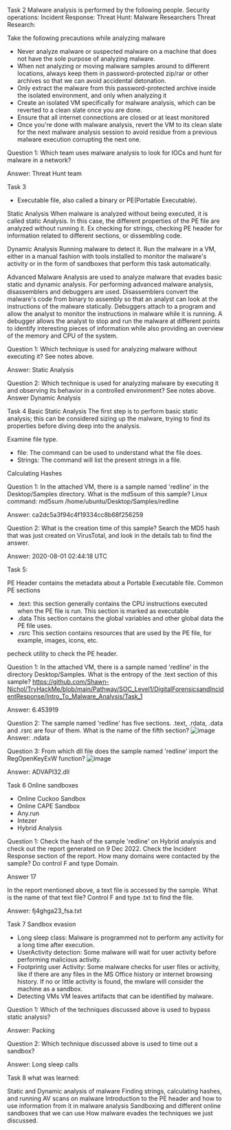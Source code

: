 Task 2
Malware analysis is performed by the following people. 
Security operations: 
Incident Response: 
Threat Hunt: 
Malware Researchers
Threat Research: 

Take the following precautions while analyzing malware
- Never analyze malware or suspected malware on a machine that does not have the sole purpose of analyzing malware. 
- When not analyzing or moving malware samples around to different locations, always keep them in password-protected zip/rar or other archives so that we can avoid accidental detonation.
- Only extract the malware from this password-protected archive inside the isolated environment, and only when analyzing it
- Create an isolated VM specifically for malware analysis, which can be reverted to a clean slate once you are done. 
- Ensure that all internet connections are closed or at least monitored
- Once you're done with malware analysis, revert the VM to its clean slate for the next malware analysis session to avoid residue from a previous malware execution corrupting the next one. 

Question 1: Which team uses malware analysis to look for IOCs and hunt for malware in a network?

Answer: Threat Hunt team

Task 3
- Executable file, also called a binary or PE(Portable Executable).


Static Analysis
When malware is analyzed without being executed, it is called static Analysis. In this case, the different properties of the PE file are analyzed without running it.
Ex checking for strings, checking PE header for information related to different sections, or dissembling code. 

Dynamic Analysis
Running malware to detect it. 
Run the malware in a VM, either in a manual fashion with tools installed to monitor the malware's activity or in the form of sandboxes that perform this task automatically. 

Advanced Malware Analysis
are used to analyze malware that evades basic static and dynamic analysis. For performing advanced malware analysis, disassemblers and debuggers are used. 
Disassemblers convert the malware's code from binary to assembly so that an analyst can look at the instructions of the malware statically. 
Debuggers attach to a program and allow the analyst to monitor the instructions in malware while it is running. A debugger allows the analyst to stop and run the malware at different points to identify interesting pieces of information while also providing an overview of the memory and CPU of the system. 


Question 1: Which technique is used for analyzing malware without executing it?
See notes above. 

Answer: Static Analysis

Question 2: Which technique is used for analyzing malware by executing it and observing its behavior in a controlled environment?
See notes above. 
Answer Dynamic Analysis


Task 4 Basic Static Analysis
The first step is to perform basic static analysis; this can be considered sizing up the malware, trying to find its properties before diving deep into the analysis. 

Examine file type. 
- file: The command can be used to understand what the file does. 
- Strings: The command will list the present strings in a file. 

Calculating Hashes

Question 1: In the attached VM, there is a sample named 'redline' in the Desktop/Samples directory. What is the md5sum of this sample?
Linux command: md5sum /home/ubuntu/Desktop/Samples/redline

Answer: ca2dc5a3f94c4f19334cc8b68f256259

Question 2: What is the creation time of this sample?
Search the MD5 hash that was just created on VirusTotal, and look in the details tab to find the answer. 

Answer: 2020-08-01 02:44:18 UTC

Task 5: 

PE Header contains the metadata about a Portable Executable file. 
Common PE sections
- .text: this section generally contains the CPU instructions executed when the PE file is run. This section is marked as executable
- .data This section contains the global variables and other global data the PE file uses. 
- .rsrc This section contains resources that are used by the PE file, for example, images, icons, etc. 

pecheck utility to check the PE header. 


Question 1: In the attached VM, there is a sample named 'redline' in the directory Desktop/Samples. What is the entropy of the .text section of this sample?
https://github.com/Shawn-Nichol/TryHackMe/blob/main/Pathway/SOC_Level1/DigitalForensicsandIncidentResponse/Intro_To_Malware_Analysis/Task_1

Answer: 6.453919

Question 2: The sample named 'redline' has five sections. .text, .rdata, .data and .rsrc are four of them. What is the name of the fifth section?
![image](https://github.com/Shawn-Nichol/TryHackMe/assets/30714313/9971e71a-6f47-49da-a49f-614ff42ce811)
Answer: .ndata

Question 3: From which dll file does the sample named 'redline' import the RegOpenKeyExW function?
![image](https://github.com/Shawn-Nichol/TryHackMe/assets/30714313/6ae1fa77-8ff8-4ff6-95c3-cf22a8044d3c)

Answer: ADVAPI32.dll


Task 6
Online sandboxes
- Online Cuckoo Sandbox
- Online CAPE Sandbox
- Any.run
- Intezer
- Hybrid Analysis


Question 1: Check the hash of the sample 'redline' on Hybrid analysis and check out the report generated on 9 Dec 2022. Check the Incident Response section of the report.  How many domains were contacted by the sample?
Do control F and type Domain. 

Answer 17


In the report mentioned above, a text file is accessed by the sample. What is the name of that text file?
Control F and type .txt to find the file. 

Answer: fj4ghga23_fsa.txt

Task 7
Sandbox evasion
- Long sleep class: Malware  is programmed not to perform any activity for a long time after execution.
- UserActivity detection: Some malware will wait for user activity before performing malicious activity.
- Footprintg user Activity: Some malware checks for user files or activity, like if there are any files in the MS Office history or internet browsing history. If no or little activity is found, the mwlare will consider the machine as a sandbox.
- Detecting VMs VM leaves artifacts that can be identified by malware.


Question 1: Which of the techniques discussed above is used to bypass static analysis?

Answer: Packing

Question 2: Which technique discussed above is used to time out a sandbox?

Answer: Long sleep calls


Task 8 
what was learned: 


Static and Dynamic analysis of malware
Finding strings, calculating hashes, and running AV scans on malware
Introduction to the PE header and how to use information from it in malware analysis
Sandboxing and different online sandboxes that we can use
How malware evades the techniques we just discussed.
